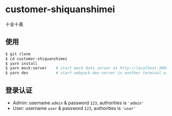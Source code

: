 # customer-shiquanshimei
十全十美

## 使用
```bash
$ git clone
$ cd customer-shiquanshimei
$ yarn install
$ yarn mock:server    # start mock data server at http://localhost:3000, npm run mock:server also works
$ yarn dev            # start webpack-dev-server in another terminal window at http://localhost:8080, npm run dev also works
```

## 登录认证
* Admin: username `admin` & password `123`, authorities is `'admin'`
* User: username `user` & password `123`, authorities is `'user'`
